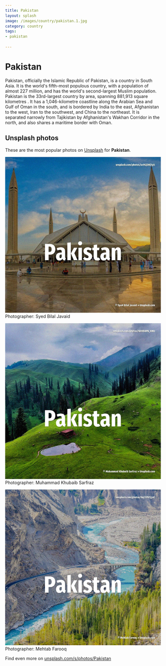 ```yaml
---
title: Pakistan
layout: splash
image: /images/country/pakistan.1.jpg
category: country
tags:
- pakistan

---
```

# Pakistan

Pakistan, officially the Islamic Republic of Pakistan, is a country in South Asia.
It is the world's fifth-most populous country, with a population of almost 227 million, and has the 
world's second-largest Muslim population.
Pakistan is the 33rd-largest country by area, spanning 881,913 square kilometres .
It has a 1,046-kilometre  coastline along the Arabian Sea and Gulf of Oman in the south, and is 
bordered by India to the east, Afghanistan to the west, Iran to the southwest, and China to the 
northeast.
It is separated narrowly from Tajikistan by Afghanistan's Wakhan Corridor in the north, and also 
shares a maritime border with Oman.

 
## Unsplash photos
These are the most popular photos on [Unsplash](https://unsplash.com) for **Pakistan**.
 
![Pakistan](/images/country/pakistan.1.jpg)
Photographer:  Syed Bilal Javaid
 
![Pakistan](/images/country/pakistan.2.jpg)
Photographer:  Muhammad Khubaib Sarfraz
 
![Pakistan](/images/country/pakistan.3.jpg)
Photographer:  Mehtab Farooq
 
Find even more on [unsplash.com/s/photos/Pakistan](https://unsplash.com/s/photos/Pakistan)
 
